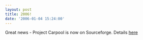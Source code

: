 ```yaml
---
layout: post
title: 2006!
date: '2006-01-04 15:24:00'
---
```


<p>Great news - Project Carpool is now on Sourceforge. Details <a href="http://projectcarpool.blogspot.com/2006/01/project-carpool-on-sourceforge.html" target="_blank">here</a></p>